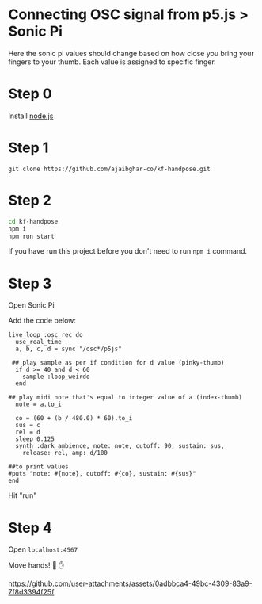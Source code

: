 # Connecting OSC signal from p5.js > Sonic Pi
Here the sonic pi values should change based on how close you bring your fingers to your thumb. Each value is assigned to specific finger.

# Step 0

Install [node.js](https://nodejs.org/en)

# Step 1

`git clone https://github.com/ajaibghar-co/kf-handpose.git`

# Step 2
```bash
cd kf-handpose
npm i
npm run start
```

If you have run this project before you don't need to run `npm i` command. 

# Step 3
Open Sonic Pi

Add the code below:

```
live_loop :osc_rec do
  use_real_time
  a, b, c, d = sync "/osc*/p5js"

 ## play sample as per if condition for d value (pinky-thumb)
  if d >= 40 and d < 60
    sample :loop_weirdo
  end

## play midi note that's equal to integer value of a (index-thumb)
  note = a.to_i
  
  co = (60 + (b / 480.0) * 60).to_i
  sus = c
  rel = d
  sleep 0.125
  synth :dark_ambience, note: note, cutoff: 90, sustain: sus,
    release: rel, amp: d/100

##to print values
#puts "note: #{note}, cutoff: #{co}, sustain: #{sus}"
end
```
Hit "run"

# Step 4
Open `localhost:4567`

Move hands! 🙌 ✋


https://github.com/user-attachments/assets/0adbbca4-49bc-4309-83a9-7f8d3394f25f


